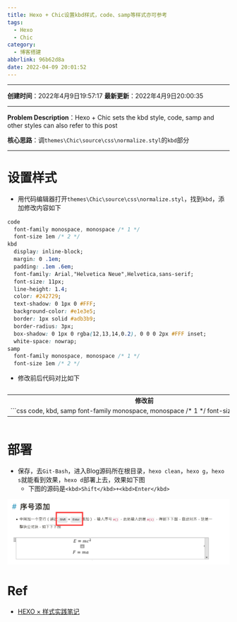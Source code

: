 ```yaml
---
title: Hexo + Chic设置kbd样式，code、samp等样式亦可参考
tags:
  - Hexo
  - Chic
category:
  - 博客搭建
abbrlink: 96b62d8a
date: 2022-04-09 20:01:52
---
```


---

**创建时间**：2022年4月9日19:57:17
**最新更新**：2022年4月9日20:00:35

---

**Problem Description**：Hexo + Chic sets the kbd style, code, samp and other styles can also refer to this post

**核心思路**：调`themes\Chic\source\css\normalize.styl`的`kbd`部分

---

# 设置样式
* 用代码编辑器打开`themes\Chic\source\css\normalize.styl`，找到`kbd`，添加修改内容如下

```css
code
  font-family monospace, monospace /* 1 */
  font-size 1em /* 2 */
kbd 
  display: inline-block;
  margin: 0 .1em;
  padding: .1em .6em;
  font-family: Arial,"Helvetica Neue",Helvetica,sans-serif;
  font-size: 11px;
  line-height: 1.4;
  color: #242729;
  text-shadow: 0 1px 0 #FFF;
  background-color: #e1e3e5;
  border: 1px solid #adb3b9;
  border-radius: 3px;
  box-shadow: 0 1px 0 rgba(12,13,14,0.2), 0 0 0 2px #FFF inset;
  white-space: nowrap;
samp
  font-family monospace, monospace /* 1 */
  font-size 1em /* 2 */
```

* 修改前后代码对比如下

<div style="overflow:auto;width:100%"> <table width="auto" style="white-space:nowrap">
<tr>
<td> <div align = center> <strong>修改前</strong></div> </td> <td> <div align = center> <strong>修改后</strong></div> </td>
</tr>
<tr>
<td>
```css
code,
kbd,
samp
  font-family monospace, monospace /* 1 */
  font-size 1em /* 2 */
```
</td>
<td>
```css
code
  font-family monospace, monospace /* 1 */
  font-size 1em /* 2 */
kbd 
  display: inline-block;
  margin: 0 .1em;
  padding: .1em .6em;
  font-family: Arial,"Helvetica Neue",Helvetica,sans-serif;
  font-size: 11px;
  line-height: 1.4;
  color: #242729;
  text-shadow: 0 1px 0 #FFF;
  background-color: #e1e3e5;
  border: 1px solid #adb3b9;
  border-radius: 3px;
  box-shadow: 0 1px 0 rgba(12,13,14,0.2), 0 0 0 2px #FFF inset;
  white-space: nowrap;
samp
  font-family monospace, monospace /* 1 */
  font-size 1em /* 2 */
```
</td>
</table>
</div>

# 部署
* 保存，去`Git-Bash`，进入Blog源码所在根目录，`hexo clean`，`hexo g`，`hexo s`就能看到效果，`hexo d`部署上去，效果如下图
  * 下图的源码是`<kbd>Shift</kbd>+<kbd>Enter</kbd>`


![image-20220409200413427](Hexo-Chic设置kbd样式，code、samp等样式亦可参考/image-20220409200413427.png)

# Ref
* [HEXO × 样式实践笔记](http://techoffee.me/hexo/advance/)
